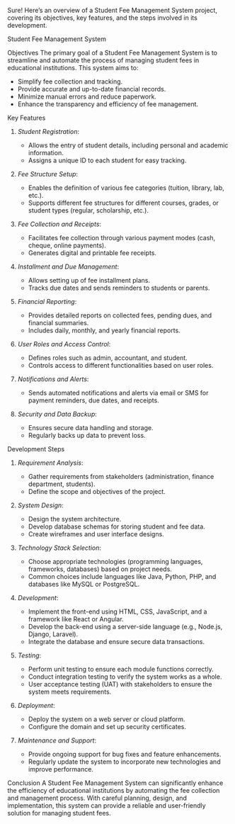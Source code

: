 Sure! Here’s an overview of a Student Fee Management System project, covering its objectives, key features, and the steps involved in its development.

 Student Fee Management System

Objectives
The primary goal of a Student Fee Management System is to streamline and automate the process of managing student fees in educational institutions. This system aims to:
- Simplify fee collection and tracking.
- Provide accurate and up-to-date financial records.
- Minimize manual errors and reduce paperwork.
- Enhance the transparency and efficiency of fee management.

 Key Features
1. *Student Registration*:
   - Allows the entry of student details, including personal and academic information.
   - Assigns a unique ID to each student for easy tracking.

2. *Fee Structure Setup*:
   - Enables the definition of various fee categories (tuition, library, lab, etc.).
   - Supports different fee structures for different courses, grades, or student types (regular, scholarship, etc.).

3. *Fee Collection and Receipts*:
   - Facilitates fee collection through various payment modes (cash, cheque, online payments).
   - Generates digital and printable fee receipts.

4. *Installment and Due Management*:
   - Allows setting up of fee installment plans.
   - Tracks due dates and sends reminders to students or parents.

5. *Financial Reporting*:
   - Provides detailed reports on collected fees, pending dues, and financial summaries.
   - Includes daily, monthly, and yearly financial reports.

6. *User Roles and Access Control*:
   - Defines roles such as admin, accountant, and student.
   - Controls access to different functionalities based on user roles.

7. *Notifications and Alerts*:
   - Sends automated notifications and alerts via email or SMS for payment reminders, due dates, and receipts.

8. *Security and Data Backup*:
   - Ensures secure data handling and storage.
   - Regularly backs up data to prevent loss.

 Development Steps

1. *Requirement Analysis*:
   - Gather requirements from stakeholders (administration, finance department, students).
   - Define the scope and objectives of the project.

2. *System Design*:
   - Design the system architecture.
   - Develop database schemas for storing student and fee data.
   - Create wireframes and user interface designs.

3. *Technology Stack Selection*:
   - Choose appropriate technologies (programming languages, frameworks, databases) based on project needs.
   - Common choices include languages like Java, Python, PHP, and databases like MySQL or PostgreSQL.

4. *Development*:
   - Implement the front-end using HTML, CSS, JavaScript, and a framework like React or Angular.
   - Develop the back-end using a server-side language (e.g., Node.js, Django, Laravel).
   - Integrate the database and ensure secure data transactions.

5. *Testing*:
   - Perform unit testing to ensure each module functions correctly.
   - Conduct integration testing to verify the system works as a whole.
   - User acceptance testing (UAT) with stakeholders to ensure the system meets requirements.

6. *Deployment*:
   - Deploy the system on a web server or cloud platform.
   - Configure the domain and set up security certificates.

7. *Maintenance and Support*:
   - Provide ongoing support for bug fixes and feature enhancements.
   - Regularly update the system to incorporate new technologies and improve performance.

 Conclusion
A Student Fee Management System can significantly enhance the efficiency of educational institutions by automating the fee collection and management process. With careful planning, design, and implementation, this system can provide a reliable and user-friendly solution for managing student fees.
